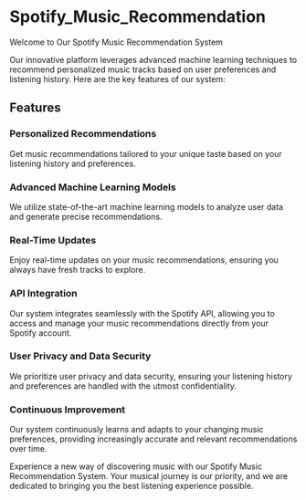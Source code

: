 # Spotify_Music_Recommendation

Welcome to Our Spotify Music Recommendation System

Our innovative platform leverages advanced machine learning techniques to recommend personalized music tracks based on user preferences and listening history. Here are the key features of our system:

## Features

### Personalized Recommendations
Get music recommendations tailored to your unique taste based on your listening history and preferences.

### Advanced Machine Learning Models
We utilize state-of-the-art machine learning models to analyze user data and generate precise recommendations.

### Real-Time Updates
Enjoy real-time updates on your music recommendations, ensuring you always have fresh tracks to explore.

### API Integration
Our system integrates seamlessly with the Spotify API, allowing you to access and manage your music recommendations directly from your Spotify account.

### User Privacy and Data Security
We prioritize user privacy and data security, ensuring your listening history and preferences are handled with the utmost confidentiality.

### Continuous Improvement
Our system continuously learns and adapts to your changing music preferences, providing increasingly accurate and relevant recommendations over time.

Experience a new way of discovering music with our Spotify Music Recommendation System. Your musical journey is our priority, and we are dedicated to bringing you the best listening experience possible.
